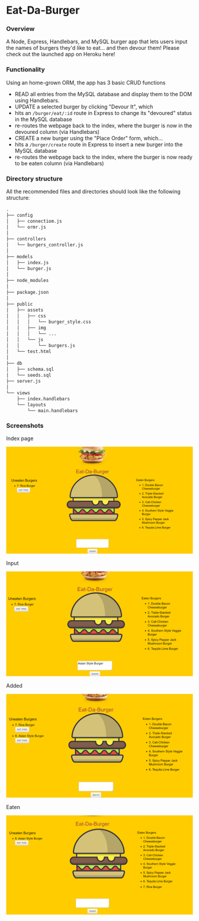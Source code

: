 # Eat-Da-Burger

### Overview

A Node, Express, Handlebars, and MySQL burger app that lets users input the names of burgers they'd like to eat... and then devour them! Please check out the launched app on Heroku here!

### Functionality
Using an home-grown ORM, the app has 3 basic CRUD functions

* READ all entries from the MySQL database and display them to the DOM using Handlebars.
* UPDATE a selected burger by clicking "Devour It", which
 * hits an `/burger/eat/:id` route in Express to change its "devoured" status in the MySQL database
 * re-routes the webpage back to the index, where the burger is now in the devoured column (via Handlebars)
* CREATE a new burger using the "Place Order" form, which...
 * hits a `/burger/create` route in Express to insert a new burger into the MySQL database
 * re-routes the webpage back to the index, where the burger is now ready to be eaten column (via Handlebars)

### Directory structure
All the recommended files and directories should look like the following structure:

    .
    ├── config
    │   ├── connectiom.js
    │   └── ormr.js
    │ 
    ├── controllers
    │   └── burgers_controller.js
    │
    ├── models
    │   ├── index.js
    │   └── burger.js
    │ 
    ├── node_modules
    │ 
    ├── package.json
    │
    ├── public
    │   ├── assets
    │   │   ├── css
    │   │   │   └── burger_style.css
    │   │   ├── img
    │   │   │   └── ...
    │   │   └── js
    │   │       └── burgers.js
    │   └── test.html
    │
    ├── db
    │   ├── schema.sql
    │   └── seeds.sql
    ├── server.js
    │
    └── views
        ├── index.handlebars
        └── layouts
            └── main.handlebars
            
### Screenshots

Index page

![pic](https://github.com/PutinCake/Eat-Da-Burger/blob/master/public/assets/images/index.png)

Input

![pic](https://github.com/PutinCake/Eat-Da-Burger/blob/master/public/assets/images/input.png)

Added

![pic](https://github.com/PutinCake/Eat-Da-Burger/blob/master/public/assets/images/added.png)

Eaten

![pic](https://github.com/PutinCake/Eat-Da-Burger/blob/master/public/assets/images/eaten.png)
